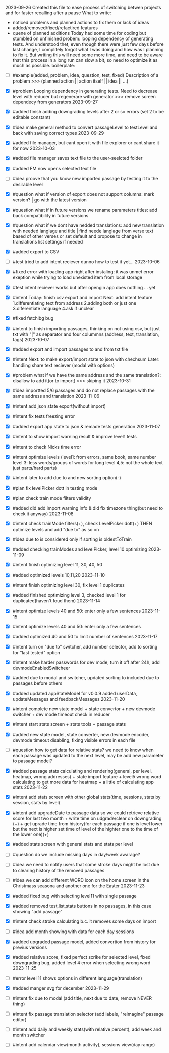 2023-09-26
Created this file to ease process of switching betwen projects and for faster recalling after a pause
What to write:
- noticed problems and planned actions to fix them or lack of ideas
- added/removed/fixed/refactired features
- quene of planned additions
Today had some time for coding but stumbled on unfinished probem: looping dependency of generating tests.
And understood thet, even though there were just few days before last change, I complitely forgot what I was doing and how was I planning to fix it.
But writing this will need some more time, and need to be aware that this process in a long run can slow a bit, so need to optimize it as much as possible.
boilerplate:
- [ ] #example(added, problem, idea, question, test, fixed) Description of a problem >>> (planned action || action itself || idea || ...)

- [x] #problem Looping dependency in generating tests. Need to decrease level with reducer but regenerare with generator >>> remove screen dependecy from generators
2023-09-27
- [x] #added finish adding downgrading levels after 2 or so errors (set 2 to be editable constant)
- [x] #idea make general method to convert passageLevel to testLevel and back with saving correct types
2023-09-29
- [x] #added file manager, but cant open it with file explorer or cant share it for now
2023-10-03
- [x] #added file manager saves text file to the user-seelcted folder
- [x] #added FM now opens selected text file
- [ ] #idea proove that you know new imported passage by testing it to the desirable level
- [x] #question what if version of export does not support columns: mark version? | go with the latest version
- [x] #question what if in future versions we rename parameters titles: add back compatibility in future versions
- [x] #question what if we dont have nedded translations: add new translation with needed langlage and title | find neede langlage from verse text based of other verses or set default and propose to change in translations list settings if needed
- [x] #added export to CSV
- [ ] #test tried to add intent reciever dunno how to test it yet...
2023-10-06
- [x] #fixed error with loading app right after instaling: it was unmet error exeption while trying to load unexisted item from local storage
- [x] #test intent reciever works but after opengin app does nothing ... yet
- [x] #intent Today: finish csv export and import Next: add intent feature 1.differentiating text from address 2.adding both or just one 3.diferentiate language 4.ask if unclear
- [x] #fixed fetchibg bug
- [x] #intent to finish importing passages, thinking on not using csv, but just txt with "|" as separator and four colummns (address, text, translation, tags)
2023-10-07
- [x] #added export and import passages to and from txt file
- [x] #intent Next: to make export/import state to json with chechsum Later: handling share text reciever (modal with options)
- [x] #problem what if we have the same address and the same translation?: disallow to add it(or to import) >>> skiping it 
2023-10-31
- [x] #idea importted 5/6 passages and do not replace passages with the same address and translation
2023-11-06
- [x] #intent add json state export(without import)
- [x] #intent fix tests freezing error
- [x] #added export app state to json & remade tests generation
2023-11-07
- [x] #intent to show import warning result & improve level1 tests
- [x] #intent to check Nicks time error
- [x] #intent optimize levels (level1: from errors, same book, same number level 3: less words/groups of words for long level 4,5: not the whole text just parts/hard parts)
- [x] #intent later to add due to and new sorting option(-)
- [x] #plan fix levelPicker dott in testing mode
- [x] #plan check train mode filters validity
- [x] #added did add import warning info & did fix timezone thing(but need to check it anyway)
2023-11-08
- [x] #intent check trainMode filters(+), check LevelPicker dott(+) THEN optimize levels and add "due to" as so on
- [x] #idea due to is considered only if sorting is oldestToTrain
- [x] #added checking trainModes and levelPicker, level 10 optimizing
2023-11-09
- [x] #intent finish optimizing level 11, 30, 40, 50
- [x] #added optimized levels 10,11,20
2023-11-10
- [x] #intent finish optimizing level 30, fix level 1 duplicates
- [x] #added finished optimizing level 3, checked level 1 for duplicated(haven't foud them)
2023-11-14
- [x] #intent optimize levels 40 and 50: enter only a few sentences
2023-11-15
- [x] #intent optimize levels 40 and 50: enter only a few sentences
- [x] #added optimized 40 and 50 to limit number of sentences
2023-11-17
- [x] #intent turn on "due to" switcher, add number selector, add to sorting for "last tested" option
- [x] #intent make harder passwords for dev mode, turn it off after 24h, add devmodeEnabledSwitcheer
- [x] #added due to modal and switcher, updated sorting to included due to passages before others
- [x] #added updated appStateModel for v0.0.9 added userData, updateMessages and feedbackMessages
2023-11-20
- [x] #intent complete new state model + state convertor + new devmode switcher + dev mode timeout check in reducer
- [x] #intent start stats screen + stats tools + passage stats
- [x] #added new state model, state converter, new devmode encoder, devmode timeout disabling, fixing visible errors in each file
- [ ] #question how to get data for relative stats? we need to know when each passage was updated to the next level, may be add new parameter to passage model?
- [x] #added passage stats calculating and rendering(general, per level, heatmap, wrong addresses) + state import feature + level5 wrong word calculating to get more data for heatmap + a little of calculating app stats
2023-11-22
- [x] #intent add stats screen with other global stats(time, sessions, stats by session, stats by level) 
- [x] #intent add upgradeDate to passage data so we could retrieve relative score for last two month + write time on udgrade/clear on downgrading (+) + get uprade time from history(for each passage if one is level lower but the next is higher set time of level of the highter one to the time of the lower one)(+)
- [x] #added stats screen with general stats and stats per level
- [ ] #question do we include missing days in day/week awarage?
- [ ] #idea we need to notify users that some stroke days might be lost due to clearing history of the removed passages
- [ ] #idea we can add different WORD icon on the home screen in the Christmass seasona and another one for the Easter
2023-11-23
- [x] #added fixed bug with selecting level11 with single passage
- [x] #added removed test,list,stats buttons in no passages, in this case showing "add passage"
- [x] #intent check stroke calculating b.c. it removes some days on import
- [ ] #idea add month showing with data for each day sessions
- [x] #added upgraded passage model, added convertion from history for previus versions
- [x] #added relative score, fixed perfect scrike for selected level, fixed downgrading bug, added level 4 error when selecting wrong word
2023-11-25
- [ ] #error level 11 shows options in different language(translation)
- [x] #added manger svg for december 
2023-11-29
- [ ] #intent fix due to modal (add title, next due to date, remove NEVER thing)
- [ ] #intent fix passage translation selector (add labels, "reimagine" passage editor)
- [ ] #intent add daily and weekly stats(with relative percent), add week and month switcher
- [ ] #intent add calendar view(month activity), sessions view(day range)